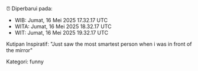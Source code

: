 ⏰ Diperbarui pada:
- WIB: Jumat, 16 Mei 2025 17.32.17 UTC
- WITA: Jumat, 16 Mei 2025 18.32.17 UTC
- WIT: Jumat, 16 Mei 2025 19.32.17 UTC

Kutipan Inspiratif:
"Just saw the most smartest person when i was in front of the mirror"


Kategori: funny

